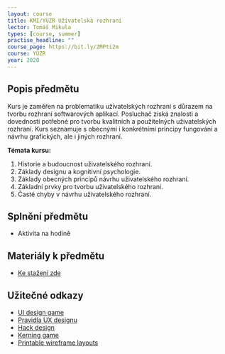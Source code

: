 ```yaml
---
layout: course
title: KMI/YUZR Uživatelská rozhraní
lector: Tomáš Mikula
types: [course, summer]
practise_headline: ""
course_page: https://bit.ly/2MPti2m
course: YUZR
year: 2020
---
```


Popis předmětu
--------------
Kurs je zaměřen na problematiku uživatelských rozhraní s důrazem na tvorbu rozhraní softwarových aplikací. Posluchač získá znalosti a dovednosti potřebné pro tvorbu kvalitních a použitelných uživatelských rozhraní. Kurs seznamuje s obecnými i konkrétními principy fungování a návrhu grafických, ale i jiných rozhraní. 

**Témata kursu:**
1.	Historie a budoucnost uživatelského rozhraní. 
2.	Základy designu a kognitivní psychologie. 
3.	Základy obecných principů návrhu uživatelského rozhraní. 
4.	Základní prvky pro tvorbu uživatelského rozhraní. 
5.	Časté chyby v návrhu uživatelského rozhraní.

Splnění předmětu
----------------
* Aktivita na hodině

Materiály k předmětu
--------------------
* [Ke stažení zde](/teaching/skripta)

Užitečné odkazy
---------------
* [UI design game](https://cantunsee.space)
* [Pravidla UX designu](https://lawsofux.com)
* [Hack design](https://hackdesign.org)
* [Kerning game](https://type.method.ac)
* [Printable wireframe layouts](https://sneakpeekit.com)

